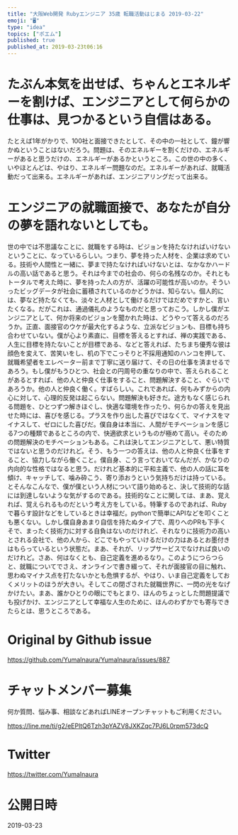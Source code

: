 ```yaml
---
title: "大阪Web開発 Rubyエンジニア 35歳 転職活動はじまる 2019-03-22"
emoji: "🖥"
type: "idea"
topics: ["ポエム"]
published: true
published_at: 2019-03-23t06:16
---
```




# たぶん本気を出せば、ちゃんとエネルギーを割けば、エンジニアとして何らかの仕事は、見つかるという自信はある。

たとえば1年がかりで、100社と面接できたとして、その中の一社として、鐘が響かぬということはないだろう。問題は、そのエネルギーを割くだけの、エネルギーがあると思うだけの、エネルギーがあるかというところ。この世の中の多く、いやほとんどは、やはり、エネルギー問題なのだ。エネルギーがあれば、就職活動だって出来る。エネルギーがあれば、エンジニアリングだって出来る。 

# エンジニアの就職面接で、あなたが自分の夢を語れないとしても。

世の中では不思議なことに、就職をする時は、ビジョンを持たなければいけないということに、なっているらしい。つまり、夢を持った人材を、企業は求めている。技術や人間性と一緒に、夢まで持たなければいけないとは、なかなかハードルの高い話であると思う。それは今までの社会の、何らの名残なのか。それともトータルで考えた時に、夢を持った人の方が、活躍の可能性が高いのか。そういったビッグデータが社会に蓄積されているのかどうかは、知らない。個人的には、夢など持たなくても、淡々と人材として働けるだけではだめですかと、言いたくなる。だがこれは、通過儀礼のようなものだと思っておこう。しかし僕がエンジニアとして、何か将来のビジョンを聞かれた時は、どうやって答えるのだろうか。正直、面接官のウケが最大化するような、立派なビジョンも、目標も持ち合わせていない。僕が心より素直に、目標を答えるとすれば、禅の実践である、人生に目標を持たないことが目標である、などと答えれば、たちまち優秀な彼は顔色を変えて、苦笑いをし、机の下でこっそりと不採用通知のハンコを押して、就職希望者をエレベーター前まで丁寧に送り届けて、その日の仕事を済ませるであろう。もし僕がもうひとつ、社会との円周号の重なりの中で、答えられることがあるとすれば、他の人と仲良く仕事をすること、問題解決すること、ぐらいであろうか。他の人と仲良く働く。すばらしい。これであれば、何もみずからの内心に対して、心理的反発は起こらない。問題解決も好きだ。途方もなく感じられる問題を、ひとつずつ解きほぐし、快適な環境を作ったり、何らかの答えを見出せた時には、喜びを感じる。プラスを作り出した喜びではなくて、マイナスをマイナスして、ゼロにした喜びだ。僕自身は本当に、人間がモチベーションを感じる7つの種類であるところの内で、快適欲求というものが極めて高い。そのための問題解決のモチベーションもある。これは決してエンジニアとして、悪い特質ではないと思うのだけれど。そう、もう一つの答えは、他の人と仲良く仕事をすること、協力しながら働くこと。僕自身、こう言っておいてなんだが、かなりの内向的な性格ではなると思う。だけれど基本的に平和主義で、他の人の話に耳を傾け、キャッチして、噛み砕こう、寄り添おうという気持ちだけは持っている。とそんなこんなで、僕が僕という人材について語り始めると、決して技術的な話には到達しないような気がするのである。技術的なことに関しては、まあ、覚えれば、覚えられるものだという考え方をしている。特筆するのであれば、Rubyで暮らす設計などをしているときは幸福だ。pythonで簡単にAPIなどを叩くことも悪くない。しかし僕自身あまり自信を持たぬタイプで、周りへのPRも下手くそで、まったく技術力に対する自負はないのだけれど、それなりに技術力の高いとされる会社で、他の人から、どこでもやっていけるだけの力はあるとお墨付きはもらっているという状態だ。まあ、それが、リップサービスでなければ良いのだけれど。さあ、何はなくとも、自己定義を進めるなり。このようにつらつらと、就職についてでさえ、オンラインで書き綴って、それが面接官の目に触れ、思わぬマイナス点を打たないかとも危惧するが、やはり、いま自己定義をしておくメリットのほうが大きい。そしてこの閉ざされた就職世界に、一閃の光をなげかけたい。まあ、誰かひとりの眼にでもとまり、ほんのちょっとした問題提議でも投げかけ、エンジニアとして幸福な人生のために、ほんのわずかでも寄与できたらとは、思うところである。

# Original by Github issue

https://github.com/YumaInaura/YumaInaura/issues/887








<!-- Update From Qiita API -->

# チャットメンバー募集


何か質問、悩み事、相談などあればLINEオープンチャットもご利用ください。

https://line.me/ti/g2/eEPltQ6Tzh3pYAZV8JXKZqc7PJ6L0rpm573dcQ





# Twitter


https://twitter.com/YumaInaura


<!-- Update From Qiita API -->



# 公開日時

2019-03-23
